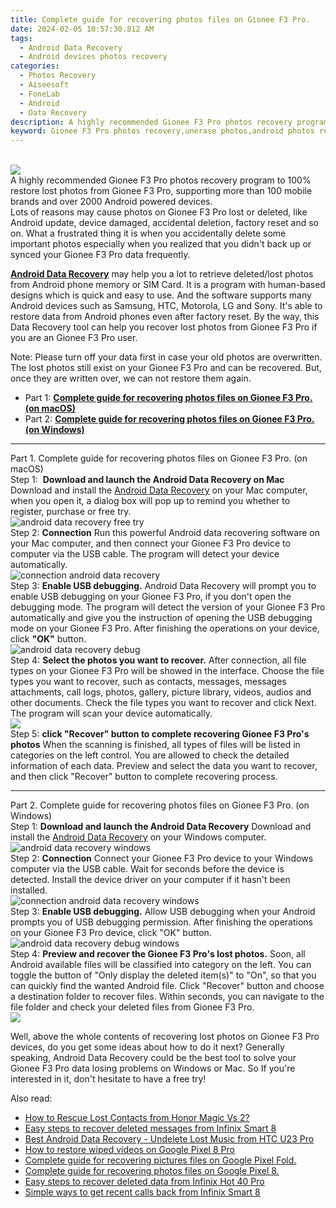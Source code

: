 ```yaml
---
title: Complete guide for recovering photos files on Gionee F3 Pro.
date: 2024-02-05 10:57:30.812 AM
tags: 
  - Android Data Recovery
  - Android devices photos recovery
categories: 
  - Photos Recovery
  - Aiseesoft
  - FoneLab
  - Android
  - Data Recovery
description: A highly recommended Gionee F3 Pro photos recovery program to 100% restore lost photos from Gionee F3 Pro, supporting more than 100 mobile brands and over 2000 Android powered devices.
keyword: Gionee F3 Pro photos recovery,unerase photos,android photos retrieval,retrieve wiped photos Gionee F3 Pro,undelete photos from Gionee F3 Pro,restore deleted photos on Gionee F3 Pro,my photos deleted from Gionee F3 Pro how to undo photos,how to retrieve deleted photos from my Gionee F3 Pro,recover photos from Gionee F3 Pro,Gionee F3 Pro reset but recover photos,how can i find my deleted photos Gionee F3 Pro,Gionee F3 Pro photos recovery software
---
```

<br>
<img src="https://img0mobiles.techidaily.com/images/best-assets/devices/gionee/gionee-f3-pro/1.jpg" class="atpl-imgstyle"  /><br>
<div class="atpl-content atpl-for-fonelab-android recover-photos">
<div class="atpl-post-description-part-1">
A highly recommended Gionee F3 Pro photos recovery program to 100% restore lost photos from Gionee F3 Pro, supporting more than 100 mobile brands and over 2000 Android powered devices.
</div>
<div class="atpl-post-description-part-2">
<div class="tpl-content-sub-paragraph-question">
  Lots of reasons may cause photos on Gionee F3 Pro lost or deleted, like Android update, device damaged, accidental deletion, factory reset and so on. What a frustrated thing it is when you accidentally delete some important photos especially when you realized that you didn't back up or synced your Gionee F3 Pro data frequently.
</div>
</div>
<div class="atpl-post-description-part-3">
<div class="tpl-content-sub-paragraph-content">
  <p>
    <a href="https://tools.techidaily.com/aiseesoft-android-data-recovery/" target="_blank" rel="noopener"><strong>Android Data Recovery</strong></a> may help you a lot to retrieve deleted/lost photos from Android phone memory or SIM Card. It is a program with human-based designs which is quick and easy to use. And the software supports many Android devices such as Samsung, HTC, Motorola, LG and Sony. It's able to restore data from Android phones even after factory reset. By the way, this Data Recovery tool can help you recover lost photos from Gionee F3 Pro if you are an Gionee F3 Pro user.
  </p>
</div>
<div class="tpl-content-sub-paragraph-content">
  <p>
    Note: Please turn off your data first in case your old photos are overwritten. The lost photos still exist on your Gionee F3 Pro and can be recovered. But, once they are written over, we can not restore them again.
  </p>
</div>
</div>
<ul>
  <li>Part 1: <strong><a href="#p1"> Complete guide for recovering photos files on Gionee F3 Pro.  (on macOS)</a></strong></li>
  <li>Part 2: <strong><a href="#p2"> Complete guide for recovering photos files on Gionee F3 Pro.  (on Windows)</a></strong></li>
</ul>
<!-- Part 1 -->
<a id="p1" name="p1" ></a><hr>
<div>
  <span class="atpl-step-part-style">Part 1. Complete guide for recovering photos files on Gionee F3 Pro. (on macOS)</span>
</div>  
<span class="atpl-stepstyle-a"><span>Step 1: </span></span> <strong>Download and launch the Android Data Recovery on Mac</strong>
Download and install the <a href="https://tools.techidaily.com/aiseesoft-android-data-recovery/" target="_blank" rel="noopener">Android Data Recovery</a> on your Mac computer, when you open it, a dialog box will pop up to remind you whether to register, purchase or free try.
<br>
<img src="https://tools.techidaily.com/images/apps/aiseesoft/android-data-recovery/mac-free-try.png" class="atpl-imgstyle" alt="android data recovery free try" /><br>
<span class="atpl-stepstyle-a"><span>Step 2: </span></span> <strong>Connection</strong>
Run this powerful Android data recovering software on your Mac computer, and then connect your Gionee F3 Pro device to computer via the USB cable. The program will detect your device automatically.
<br>
<img src="https://tools.techidaily.com/images/apps/aiseesoft/android-data-recovery/mac-connection-interface.jpg" class="atpl-imgstyle" alt="connection android data recovery" /><br>
<span class="atpl-stepstyle-a"><span>Step 3: </span></span> <strong>Enable USB debugging.</strong>
Android Data Recovery will prompt you to enable USB debugging on your Gionee F3 Pro, if you don't open the debugging mode. The program will detect the version of your Gionee F3 Pro automatically and give you the instruction of opening the USB debugging mode on your Gionee F3 Pro. After finishing the operations on your device, click <strong>"OK"</strong> button.
<br>
<img src="https://tools.techidaily.com/images/apps/aiseesoft/android-data-recovery/mac-android-usb-debug.jpg"  class="atpl-imgstyle" alt="android data recovery debug" /><br>
<span class="atpl-stepstyle-a"><span>Step 4: </span></span> <strong>Select the photos you want to recover.</strong>
After connection, all file types on your Gionee F3 Pro will be showed in the interface. Choose the file types you want to recover, such as contacts, messages, messages attachments, call logs, photos, gallery, picture library, videos, audios and other documents. Check the file types you want to recover and click Next. The program will scan your device automatically.
<br>
<img src="https://tools.techidaily.com/images/apps/aiseesoft/android-data-recovery/mac-choose-type-photos.jpg" class="atpl-imgstyle"  /><br>
<span class="atpl-stepstyle-a"><span>Step 5: </span></span> <strong>click "Recover" button to  complete recovering Gionee F3 Pro's photos</strong>
When the scanning is finished, all types of files will be listed in categories on the left control. You are allowed to check the detailed information of each data. Preview and select the data you want to recover, and then click "Recover" button to complete recovering process.
<a id="p2" name="p2"></a><hr>
<!-- Part 2 -->
<div>
  <span class="atpl-step-part-style">Part 2. Complete guide for recovering photos files on Gionee F3 Pro. (on Windows)</span>
</div>
<span class="atpl-stepstyle-a"><span>Step 1: </span></span> <strong>Download and launch the Android Data Recovery</strong>
Download and install the <a href="https://tools.techidaily.com/aiseesoft-android-data-recovery/" target="_blank" rel="noopener">Android Data Recovery</a> on your Windows computer.
<br>
<img src="https://tools.techidaily.com/images/apps/aiseesoft/android-data-recovery/win-start-interface.png"  class="atpl-imgstyle" alt="android data recovery windows" /><br>
<span class="atpl-stepstyle-a"><span>Step 2: </span></span> <strong>Connection</strong>
Connect your Gionee F3 Pro device to your Windows computer via the USB cable. Wait for seconds before the device is detected. Install the device driver on your computer if it hasn't been installed.
<br>
<img src="https://tools.techidaily.com/images/apps/aiseesoft/android-data-recovery/win-connection-interface.png" class="atpl-imgstyle" alt="connection android data recovery windows" /><br>
<span class="atpl-stepstyle-a"><span>Step 3: </span></span> <strong>Enable USB debugging.</strong>
Allow USB debugging when your Android prompts you of USB debugging permission. After finishing the operations on your Gionee F3 Pro device, click "OK" button.
<br>
<img src="https://tools.techidaily.com/images/apps/aiseesoft/android-data-recovery/win-android-usb-debug.png" class="atpl-imgstyle" alt="android data recovery debug windows" /><br>
<span class="atpl-stepstyle-a"><span>Step 4: </span></span> <strong>Preview and recover the Gionee F3 Pro's lost photos.</strong>
Soon, all Android available files will be classified into category on the left. You can toggle the button of "Only display the deleted item(s)" to "On", so that you can quickly find the wanted Android file. Click "Recover" button and choose a destination folder to recover files. Within seconds, you can navigate to the file folder and check your deleted files from Gionee F3 Pro.
<br>
<img src="https://tools.techidaily.com/images/apps/aiseesoft/android-data-recovery/win-recover-photos.png" class="atpl-imgstyle"  /><br>
<div class="atpl-post-description-part-4">
<div class="tpl-content-sub-paragraph-normal">
    <p>
        Well, above the whole contents of recovering lost photos on Gionee F3 Pro devices, do you get some ideas about how to do it next? Generally speaking, Android Data Recovery could be the best tool to solve your Gionee F3 Pro data losing problems on Windows or Mac. So If you're interested in it, don't hesitate to have a free try!
    </p>
</div>
</div>
<span class="atpl-alsoreadstyle">Also read:</span>
<div><ul>
<li><a href="/how-to-rescue-lost-contacts-from-honor-magic-vs-2-by-fonelab-android-recover-contacts/" target="_blank" rel="noopener"><u>How to Rescue Lost Contacts from Honor Magic Vs 2?</u></a></li>
<li><a href="/easy-steps-to-recover-deleted-messages-from-infinix-smart-8-by-fonelab-android-recover-messages/" target="_blank" rel="noopener"><u>Easy steps to recover deleted messages from Infinix Smart 8</u></a></li>
<li><a href="/best-android-data-recovery-undelete-lost-music-from-htc-u23-pro-by-fonelab-android-recover-music/" target="_blank" rel="noopener"><u>Best Android Data Recovery - Undelete Lost Music from HTC U23 Pro</u></a></li>
<li><a href="/how-to-restore-wiped-videos-on-google-pixel-8-pro-by-fonelab-android-recover-video/" target="_blank" rel="noopener"><u>How to restore wiped videos on Google Pixel 8 Pro</u></a></li>
<li><a href="/complete-guide-for-recovering-pictures-files-on-google-pixel-fold-by-fonelab-android-recover-pictures/" target="_blank" rel="noopener"><u>Complete guide for recovering pictures files on Google Pixel Fold.</u></a></li>
<li><a href="/complete-guide-for-recovering-photos-files-on-google-pixel-8-by-fonelab-android-recover-photos/" target="_blank" rel="noopener"><u>Complete guide for recovering photos files on Google Pixel 8.</u></a></li>
<li><a href="/easy-steps-to-recover-deleted-data-from-infinix-hot-40-pro-by-fonelab-android-recover-data/" target="_blank" rel="noopener"><u>Easy steps to recover deleted data from Infinix Hot 40 Pro</u></a></li>
<li><a href="/simple-ways-to-get-recent-calls-back-from-infinix-smart-8-by-fonelab-android-recover-call-logs/" target="_blank" rel="noopener"><u>Simple ways to get recent calls back from Infinix Smart 8</u></a></li>
</ul></div>
</div>

